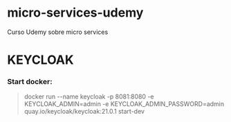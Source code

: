 # micro-services-udemy
Curso Udemy sobre micro services

#

# KEYCLOAK


### Start docker:
> docker run --name keycloak -p 8081:8080 -e KEYCLOAK_ADMIN=admin -e KEYCLOAK_ADMIN_PASSWORD=admin quay.io/keycloak/keycloak:21.0.1 start-dev


